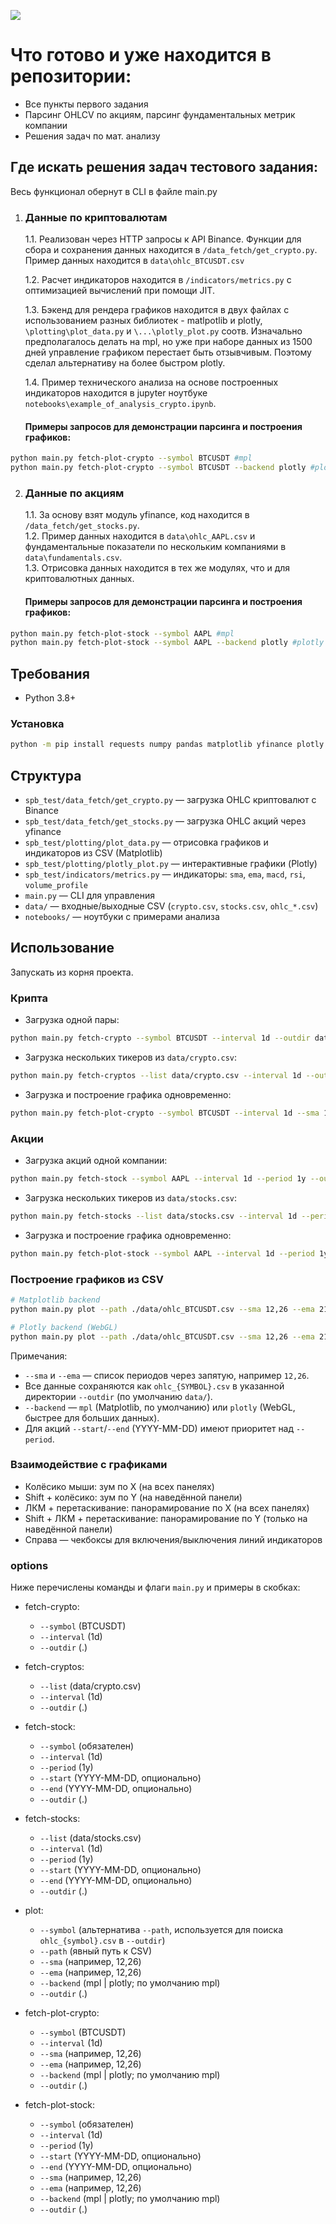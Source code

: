 ![](123.webp)

# Что готово и уже находится в репозитории:
* Все пункты первого задания
* Парсинг OHLCV по акциям, парсинг фундаментальных метрик компании
* Решения задач по мат. анализу

## Где искать решения задач тестового задания:

Весь функционал обернут в CLI в файле main.py 

1. ### Данные по криптовалютам  
    1.1. Реализован через HTTP запросы к API Binance. Функции для сбора и сохранения данных находится в `/data_fetch/get_crypto.py`. Пример данных находится в `data\ohlc_BTCUSDT.csv`

    1.2. Расчет индикаторов находится в `/indicators/metrics.py` с оптимизацией вычислений при помощи JIT.  

    1.3. Бэкенд для рендера графиков находится в двух файлах с использованием разных библиотек - matlpotlib и plotly, `\plotting\plot_data.py` и `\...\plotly_plot.py` соотв. Изначально предполагалось делать на mpl, но уже при наборе данных из 1500 дней управление графиком перестает быть 
    отзывчивым. Поэтому сделал альтернативу на более быстром plotly.  

    1.4. Пример технического анализа на основе построенных индикаторов находится в jupyter ноутбуке `notebooks\example_of_analysis_crypto.ipynb`.  


    #### Примеры запросов для демонстрации парсинга и построения графиков:
``` bash
python main.py fetch-plot-crypto --symbol BTCUSDT #mpl
python main.py fetch-plot-crypto --symbol BTCUSDT --backend plotly #plotly
```



2. ### Данные по акциям  
    1.1. За основу взят модуль yfinance, код находится в `/data_fetch/get_stocks.py`.  
    1.2. Пример данных находится в `data\ohlc_AAPL.csv` и фундаментальные показатели по нескольким компаниями в `data\fundamentals.csv`.  
    1.3. Отрисовка данных находится в тех же модулях, что и для криптовалютных данных.  

    #### Примеры запросов для демонстрации парсинга и построения графиков:
``` bash
python main.py fetch-plot-stock --symbol AAPL #mpl
python main.py fetch-plot-stock --symbol AAPL --backend plotly #plotly
```


## Требования
- Python 3.8+

### Установка
```bash
python -m pip install requests numpy pandas matplotlib yfinance plotly numba
```

## Структура
- `spb_test/data_fetch/get_crypto.py` — загрузка OHLC криптовалют c Binance
- `spb_test/data_fetch/get_stocks.py` — загрузка OHLC акций через yfinance
- `spb_test/plotting/plot_data.py` — отрисовка графиков и индикаторов из CSV (Matplotlib)
- `spb_test/plotting/plotly_plot.py` — интерактивные графики (Plotly)
- `spb_test/indicators/metrics.py` — индикаторы: `sma`, `ema`, `macd`, `rsi`, `volume_profile`
- `main.py` — CLI для управления
- `data/` — входные/выходные CSV (`crypto.csv`, `stocks.csv`, `ohlc_*.csv`)
- `notebooks/` — ноутбуки с примерами анализа

## Использование
Запускать из корня проекта.

### Крипта
- Загрузка одной пары:
```bash
python main.py fetch-crypto --symbol BTCUSDT --interval 1d --outdir data
```
- Загрузка нескольких тикеров из `data/crypto.csv`:
```bash
python main.py fetch-cryptos --list data/crypto.csv --interval 1d --outdir data
```
- Загрузка и построение графика одновременно:
```bash
python main.py fetch-plot-crypto --symbol BTCUSDT --interval 1d --sma 12,26 --ema 21,55 --outdir data
```

### Акции
- Загрузка акций одной компании:
```bash
python main.py fetch-stock --symbol AAPL --interval 1d --period 1y --outdir data
```

- Загрузка нескольких тикеров из `data/stocks.csv`:
```bash
python main.py fetch-stocks --list data/stocks.csv --interval 1d --period 1y --outdir data
```
- Загрузка и построение графика одновременно:
```bash
python main.py fetch-plot-stock --symbol AAPL --interval 1d --period 1y --sma 12,26 --ema 21,55 --outdir data
```

### Построение графиков из CSV
```bash
# Matplotlib backend
python main.py plot --path ./data/ohlc_BTCUSDT.csv --sma 12,26 --ema 21,55 --backend mpl

# Plotly backend (WebGL)
python main.py plot --path ./data/ohlc_BTCUSDT.csv --sma 12,26 --ema 21,55 --backend plotly
```

Примечания:
- `--sma` и `--ema` — список периодов через запятую, например `12,26`.
- Все данные сохраняются как `ohlc_{SYMBOL}.csv` в указанной директории `--outdir` (по умолчанию `data/`).
- `--backend` — `mpl` (Matplotlib, по умолчанию) или `plotly` (WebGL, быстрее для больших данных).
- Для акций `--start`/`--end` (YYYY-MM-DD) имеют приоритет над `--period`.

### Взаимодействие с графиками
- Колёсико мыши: зум по X (на всех панелях)
- Shift + колёсико: зум по Y (на наведённой панели)
- ЛКМ + перетаскивание: панорамирование по X (на всех панелях)
- Shift + ЛКМ + перетаскивание: панорамирование по Y (только на наведённой панели)
- Справа — чекбоксы для включения/выключения линий индикаторов

### options

Ниже перечислены команды и флаги `main.py` и примеры в скобках:

- fetch-crypto:
  - `--symbol` (BTCUSDT)
  - `--interval` (1d)
  - `--outdir` (.)

- fetch-cryptos:
  - `--list` (data/crypto.csv)
  - `--interval` (1d)
  - `--outdir` (.)

- fetch-stock:
  - `--symbol` (обязателен)
  - `--interval` (1d)
  - `--period` (1y)
  - `--start` (YYYY-MM-DD, опционально)
  - `--end` (YYYY-MM-DD, опционально)
  - `--outdir` (.)

- fetch-stocks:
  - `--list` (data/stocks.csv)
  - `--interval` (1d)
  - `--period` (1y)
  - `--start` (YYYY-MM-DD, опционально)
  - `--end` (YYYY-MM-DD, опционально)
  - `--outdir` (.)

- plot:
  - `--symbol` (альтернатива `--path`, используется для поиска `ohlc_{symbol}.csv` в `--outdir`)
  - `--path` (явный путь к CSV)
  - `--sma` (например, 12,26)
  - `--ema` (например, 12,26)
  - `--backend` (mpl | plotly; по умолчанию mpl)
  - `--outdir` (.)

- fetch-plot-crypto:
  - `--symbol` (BTCUSDT)
  - `--interval` (1d)
  - `--sma` (например, 12,26)
  - `--ema` (например, 12,26)
  - `--backend` (mpl | plotly; по умолчанию mpl)
  - `--outdir` (.)

- fetch-plot-stock:
  - `--symbol` (обязателен)
  - `--interval` (1d)
  - `--period` (1y)
  - `--start` (YYYY-MM-DD, опционально)
  - `--end` (YYYY-MM-DD, опционально)
  - `--sma` (например, 12,26)
  - `--ema` (например, 12,26)
  - `--backend` (mpl | plotly; по умолчанию mpl)
  - `--outdir` (.)